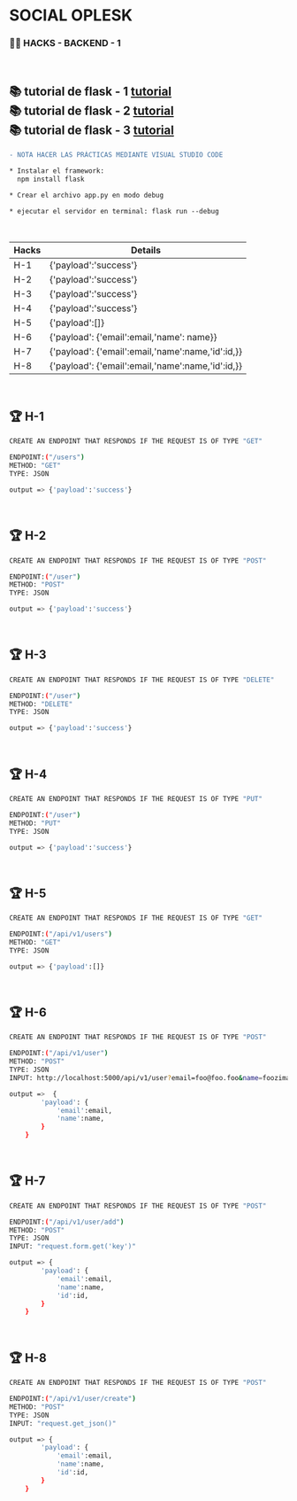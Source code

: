 # SOCIAL OPLESK
### 🏴‍☠️ HACKS - BACKEND - 1

<br/>

📚 tutorial de flask - 1 [tutorial](https://towardsdatascience.com/creating-restful-apis-using-flask-and-python-655bad51b24)
<br/>
📚 tutorial de flask - 2 [tutorial](https://www.moesif.com/blog/technical/api-development/Building-RESTful-API-with-Flask/)
<br/>
📚 tutorial de flask - 3 [tutorial](https://www.digitalocean.com/community/tutorials/processing-incoming-request-data-in-flask)
---

```diff
- NOTA HACER LAS PRÁCTICAS MEDIANTE VISUAL STUDIO CODE  
```

```diff
* Instalar el framework:
  npm install flask

* Crear el archivo app.py en modo debug

* ejecutar el servidor en terminal: flask run --debug

```
<br/>

|Hacks | Details | 
|----------|---------|
| H-1      | {'payload':'success'} |
| H-2      | {'payload':'success'} |
| H-3      | {'payload':'success'} | 
| H-4      | {'payload':'success'} |
| H-5      | {'payload':[]} |
| H-6      | {'payload': {'email':email,'name': name}}|
| H-7      | {'payload': {'email':email,'name':name,'id':id,}} |
| H-8      | {'payload': {'email':email,'name':name,'id':id,}}  | 
<br/> 

## 🏆 H-1 

```sh
CREATE AN ENDPOINT THAT RESPONDS IF THE REQUEST IS OF TYPE "GET"

ENDPOINT:("/users")
METHOD: "GET"
TYPE: JSON

output => {'payload':'success'}
```
<br/>


## 🏆 H-2
```sh
CREATE AN ENDPOINT THAT RESPONDS IF THE REQUEST IS OF TYPE "POST"

ENDPOINT:("/user")
METHOD: "POST"
TYPE: JSON

output => {'payload':'success'}
```
<br/>

## 🏆 H-3
```sh
CREATE AN ENDPOINT THAT RESPONDS IF THE REQUEST IS OF TYPE "DELETE"

ENDPOINT:("/user")
METHOD: "DELETE"
TYPE: JSON

output => {'payload':'success'}
```
<br/>

## 🏆 H-4
```sh
CREATE AN ENDPOINT THAT RESPONDS IF THE REQUEST IS OF TYPE "PUT"

ENDPOINT:("/user")
METHOD: "PUT"
TYPE: JSON

output => {'payload':'success'}

```
<br/>

## 🏆 H-5
```sh
CREATE AN ENDPOINT THAT RESPONDS IF THE REQUEST IS OF TYPE "GET"

ENDPOINT:("/api/v1/users")
METHOD: "GET"
TYPE: JSON

output => {'payload':[]}
```
<br/>


## 🏆 H-6
```sh
CREATE AN ENDPOINT THAT RESPONDS IF THE REQUEST IS OF TYPE "POST"

ENDPOINT:("/api/v1/user")
METHOD: "POST"
TYPE: JSON
INPUT: http://localhost:5000/api/v1/user?email=foo@foo.foo&name=fooziman

output =>  {
        'payload': {
            'email':email,
            'name':name,
        }
    }
```
<br/>

## 🏆 H-7
```sh
CREATE AN ENDPOINT THAT RESPONDS IF THE REQUEST IS OF TYPE "POST"

ENDPOINT:("/api/v1/user/add")
METHOD: "POST"
TYPE: JSON
INPUT: "request.form.get('key')"

output => {
        'payload': {
            'email':email,
            'name':name,
            'id':id,
        }
    }
```
<br/>

## 🏆 H-8
```sh
CREATE AN ENDPOINT THAT RESPONDS IF THE REQUEST IS OF TYPE "POST"

ENDPOINT:("/api/v1/user/create")
METHOD: "POST"
TYPE: JSON
INPUT: "request.get_json()"

output => {
        'payload': {
            'email':email,
            'name':name,
            'id':id,
        }
    }
```
<br/>
<br/>
